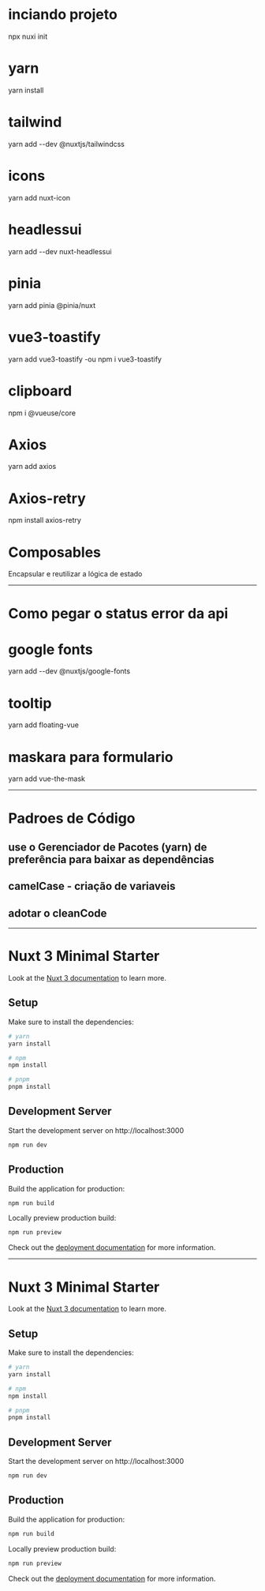 # inciando projeto 
npx nuxi init <project-name>

# yarn
yarn install

# tailwind
yarn add --dev @nuxtjs/tailwindcss

# icons
yarn add nuxt-icon

# headlessui
yarn add --dev nuxt-headlessui 

# pinia
yarn add pinia @pinia/nuxt

# vue3-toastify
yarn add vue3-toastify
-ou
npm i vue3-toastify
<!-- link documentação -> https://vue3-toastify.js-bridge.com/ -->

# clipboard
npm i @vueuse/core

# Axios
 yarn add axios

# Axios-retry
npm install axios-retry

<!-- # ofetch ()
yarn add ofetch -->

# Composables
Encapsular e reutilizar a lógica de estado

----------------------------------------

# Como pegar o status error da api
<!-- ${error.response.data.detail.error_description} -->

# google fonts
yarn add --dev @nuxtjs/google-fonts
<!-- https://google-fonts.nuxtjs.org/setup -->
# tooltip
yarn add floating-vue

# maskara para formulario
yarn add vue-the-mask
<!-- Exemplo de uso  
<GlobalInputLabel v-mask="'##.###.###/####-##'" />
https://vuejs-tips.github.io/vue-the-mask/
-->

<!-- Examplo de uso -->
<!-- crie um  pasta plugin -> plugin.ts e adicione este codigo baixo -->
<!-- https://floating-vue.starpad.dev/guide/component.html#placements link da documentação -->

<!-- import FloatingVue from 'floating-vue'
import 'floating-vue/dist/style.css'

export default defineNuxtPlugin((nuxtApp) => {
  nuxtApp.vueApp.use(FloatingVue);
}); -->

<!-- --- no html - formas de uso -->
 <!-- <VTooltip>
            <button class="p-2 bg-red-500 text-white rounded-lg">
                Button Tooltip
            </button>

            <template #popper>
                Help me fund my Open Source work!
            </template>
 </VTooltip>


 <butto v-tooltip.bottom-start="'teste tooltip'">
    teste
 </butto> -->

---------------------------------------------------------------------------------
# Padroes de Código
## use o Gerenciador de Pacotes (yarn) de preferência para baixar as dependências

## camelCase - criação de variaveis
## adotar o cleanCode

----------------------------------------------------------------------------------





# Nuxt 3 Minimal Starter

Look at the [Nuxt 3 documentation](https://nuxt.com/docs/getting-started/introduction) to learn more.

## Setup

Make sure to install the dependencies:

```bash
# yarn
yarn install

# npm
npm install

# pnpm
pnpm install
```

## Development Server

Start the development server on http://localhost:3000

```bash
npm run dev
```

## Production

Build the application for production:

```bash
npm run build
```

Locally preview production build:

```bash
npm run preview
```

Check out the [deployment documentation](https://nuxt.com/docs/getting-started/deployment) for more information.











-----------------------------------------------------------------------------------------------------
# Nuxt 3 Minimal Starter

Look at the [Nuxt 3 documentation](https://nuxt.com/docs/getting-started/introduction) to learn more.

## Setup

Make sure to install the dependencies:

```bash
# yarn
yarn install

# npm
npm install

# pnpm
pnpm install
```

## Development Server

Start the development server on http://localhost:3000

```bash
npm run dev
```

## Production

Build the application for production:

```bash
npm run build
```

Locally preview production build:

```bash
npm run preview
```

Check out the [deployment documentation](https://nuxt.com/docs/getting-started/deployment) for more information.

